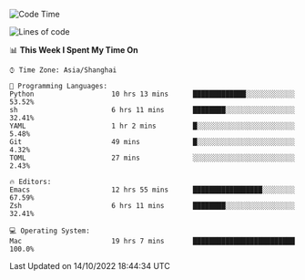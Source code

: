 <!--START_SECTION:waka-->
![Code Time](http://img.shields.io/badge/Code%20Time-912%20hrs%2026%20mins-blue)

![Lines of code](https://img.shields.io/badge/From%20Hello%20World%20I%27ve%20Written-22%20Thousand%20lines%20of%20code-blue)

📊 **This Week I Spent My Time On** 

```text
⌚︎ Time Zone: Asia/Shanghai

💬 Programming Languages: 
Python                   10 hrs 13 mins      █████████████░░░░░░░░░░░░   53.52% 
sh                       6 hrs 11 mins       ████████░░░░░░░░░░░░░░░░░   32.41% 
YAML                     1 hr 2 mins         █░░░░░░░░░░░░░░░░░░░░░░░░   5.48% 
Git                      49 mins             █░░░░░░░░░░░░░░░░░░░░░░░░   4.32% 
TOML                     27 mins             ░░░░░░░░░░░░░░░░░░░░░░░░░   2.43%

🔥 Editors: 
Emacs                    12 hrs 55 mins      █████████████████░░░░░░░░   67.59% 
Zsh                      6 hrs 11 mins       ████████░░░░░░░░░░░░░░░░░   32.41%

💻 Operating System: 
Mac                      19 hrs 7 mins       █████████████████████████   100.0%

```


 Last Updated on 14/10/2022 18:44:34 UTC
<!--END_SECTION:waka-->
